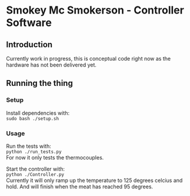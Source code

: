 # Smokey Mc Smokerson - Controller Software

## Introduction

Currently work in progress, this is conceptual code right now as the hardware has not been delivered yet.

## Running the thing

### Setup

Install dependencies with:  
`sudo bash ./setup.sh`

### Usage

Run the tests with:  
`python ./run_tests.py`  
For now it only tests the thermocouples.

Start the controller with:  
`python ./Controller.py`  
Currently it will only ramp up the temperature to 125 degrees celcius and hold. And will finish when the meat has reached 95 degrees.